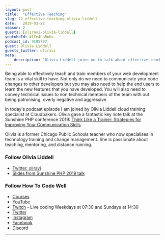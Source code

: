 ```yaml
---
layout: post
title:  "Effective Teaching"
slug: 12-effective-teaching-olivia-liddell
date:   2019-03-22
season: 2
guests: [oliravi-olivia-liddell]
youtubeId: AlIe4LoRnKo
podcast_id: 9105707
guest: Olivia Liddell
guests_twitter: oliravi
meta:
    description: "Olivia Liddell joins me to talk about effective teaching, communication and more"
---
```


Being able to effectively teach and train members of your web development team is a vital skill to have. Not only do we need to communicate your code changes to other developers but you may also need to help the end users to learn the new features that you have developed. 
You will also need to convey technical issues to non technical members of the team with out being patronising, overly negative and aggressive.

In today's podcast episode I am joined by Olivia Liddell cloud training specialist at Cloudbakers. Olivia gave a fantastic key note talk at the Sunshine PHP conference 2019: [Think Like a Trainer: Strategies for Improving Your Communication Skills](http://2019.sunshinephp.com/keynotes#think-like-a-trainer-strategies-for-improving-your-communication-skills)


Olivia is a former Chicago Public Schools teacher who now specialises in technology training and change management. She is passionate about teaching, mentoring, and distance running.

### Follow Olivia Liddell
- [Twitter: oliravi](https://twitter.com/oliravi)
- [Slides from Sunshine PHP 2019 talk](https://www.slideshare.net/OliviaLiddell/olivia-liddell-sunshine-php-2019-think-like-a-trainer-improving-your-communication-skills)

### Follow How To Code Well
- [Courses](http://howtocodewell.net)
- [YouTube](http://youtube.com/howtocodewell)
- [Twitch](http://twitch.tv/howtocodewell) - Live coding Weekdays at 07:30 and Sundays at 14:30
- [Twitter](https://twitter.com/howtocodewell)
- [Instagram](http://instagram.com/howtocodewell/)
- [Facebook](http://facebook.com/howtocodewell/)
- [Discord](http://howtocodewell.net/discord)

-------------------------------
